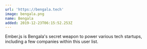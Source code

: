 ```yaml
---
url: 'https://bengala.tech'
image: bengala.png
name: Bengala
added: 2019-12-23T06:15:52.253Z
---
```

Ember.js is Bengala's secret weapon to power various tech startups, including a few companies within this user list.